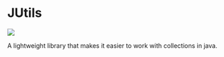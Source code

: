 # JUtils
[![](https://jitpack.io/v/fluffydaddy/jutils.svg)](https://jitpack.io/#fluffydaddy/jutils)

A lightweight library that makes it easier to work with collections in java.